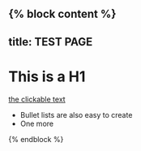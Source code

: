 {% block content %}
---
title: TEST PAGE
---

# This is a H1

[the clickable text](/demo)

* Bullet lists are also easy to create
* One more

{% endblock %}
